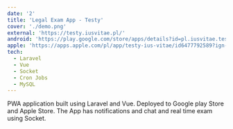```yaml
---
date: '2'
title: 'Legal Exam App - Testy'
cover: './demo.png'
external: 'https://testy.iusvitae.pl/'
android: 'https://play.google.com/store/apps/details?id=pl.iusvitae.testy.twa&pcampaignid=pcampaignidMKT-Other-global-all-co-prtnr-py-PartBadge-Mar2515-1'
apple: 'https://apps.apple.com/pl/app/testy-ius-vitae/id6477792589?ign-itscg=30200&ign-itsct=apps_box_link'
tech:
  - Laravel
  - Vue
  - Socket
  - Cron Jobs
  - MySQL
---
```


PWA application built using Laravel and Vue. Deployed to Google play Store and Apple Store. The App has notifications and chat and real time exam using Socket.
